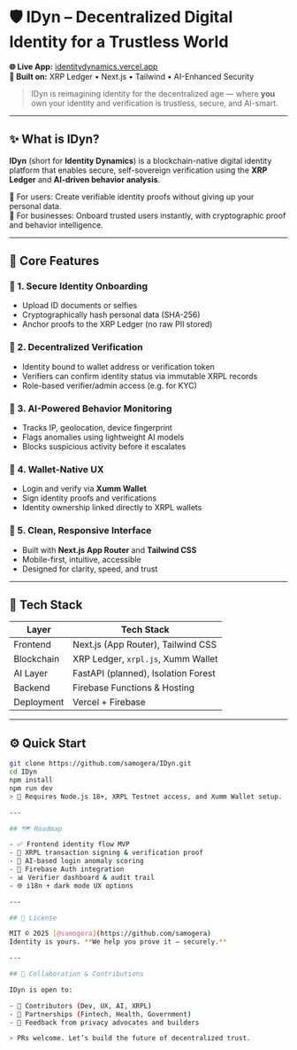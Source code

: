 # 🛡️ IDyn – Decentralized Digital Identity for a Trustless World

**🌐 Live App:** [identitydynamics.vercel.app](https://identitydynamics.vercel.app)  
**🚀 Built on:** XRP Ledger • Next.js • Tailwind • AI-Enhanced Security

> IDyn is reimagining identity for the decentralized age — where **you** own your identity and verification is trustless, secure, and AI-smart.

---

## ✨ What is IDyn?

**IDyn** (short for **Identity Dynamics**) is a blockchain-native digital identity platform that enables secure, self-sovereign verification using the **XRP Ledger** and **AI-driven behavior analysis**.

🔹 For users: Create verifiable identity proofs without giving up your personal data.  
🔹 For businesses: Onboard trusted users instantly, with cryptographic proof and behavior intelligence.

---

## 🔑 Core Features

### 🔐 1. Secure Identity Onboarding
- Upload ID documents or selfies
- Cryptographically hash personal data (SHA-256)
- Anchor proofs to the XRP Ledger (no raw PII stored)

### 🔎 2. Decentralized Verification
- Identity bound to wallet address or verification token
- Verifiers can confirm identity status via immutable XRPL records
- Role-based verifier/admin access (e.g. for KYC)

### 🧠 3. AI-Powered Behavior Monitoring
- Tracks IP, geolocation, device fingerprint
- Flags anomalies using lightweight AI models
- Blocks suspicious activity before it escalates

### 💼 4. Wallet-Native UX
- Login and verify via **Xumm Wallet**
- Sign identity proofs and verifications
- Identity ownership linked directly to XRPL wallets

### 🎨 5. Clean, Responsive Interface
- Built with **Next.js App Router** and **Tailwind CSS**
- Mobile-first, intuitive, accessible
- Designed for clarity, speed, and trust

---

## 🧱 Tech Stack

| Layer          | Tech Stack                           |
|----------------|--------------------------------------|
| Frontend       | Next.js (App Router), Tailwind CSS   |
| Blockchain     | XRP Ledger, `xrpl.js`, Xumm Wallet   |
| AI Layer       | FastAPI (planned), Isolation Forest  |
| Backend        | Firebase Functions & Hosting         |
| Deployment     | Vercel + Firebase                    |

---

## ⚙️ Quick Start

```bash
git clone https://github.com/samogera/IDyn.git
cd IDyn
npm install
npm run dev
> 🔐 Requires Node.js 18+, XRPL Testnet access, and Xumm Wallet setup.

---

## 🗺️ Roadmap

- ✅ Frontend identity flow MVP  
- 🔄 XRPL transaction signing & verification proof  
- 🤖 AI-based login anomaly scoring  
- 🔐 Firebase Auth integration  
- 📊 Verifier dashboard & audit trail  
- 🌐 i18n + dark mode UX options  

---

## 📜 License

MIT © 2025 [@samogera](https://github.com/samogera)  
Identity is yours. **We help you prove it — securely.**

---

## 🤝 Collaboration & Contributions

IDyn is open to:

- 🧩 Contributors (Dev, UX, AI, XRPL)  
- 🤝 Partnerships (Fintech, Health, Government)  
- 💬 Feedback from privacy advocates and builders  

> PRs welcome. Let’s build the future of decentralized trust.
